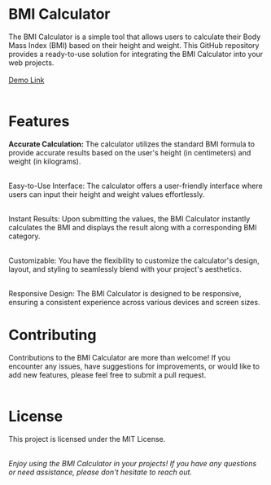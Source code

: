 <h1>BMI Calculator</h1>
The BMI Calculator is a simple tool that allows users to calculate their Body Mass Index (BMI) based on their height and weight. This GitHub repository provides a ready-to-use solution for integrating the BMI Calculator into your web projects.<br><br>
<a href="https://jo-erl.github.io/BMIcalculator/">Demo Link</a><br><br>



<h1>Features</h1>
<b>Accurate Calculation:</b> The calculator utilizes the standard BMI formula to provide accurate results based on the user's height (in centimeters) and weight (in kilograms).<br><br>

Easy-to-Use Interface: The calculator offers a user-friendly interface where users can input their height and weight values effortlessly.<br><br>

Instant Results: Upon submitting the values, the BMI Calculator instantly calculates the BMI and displays the result along with a corresponding BMI category.<br><br>

Customizable: You have the flexibility to customize the calculator's design, layout, and styling to seamlessly blend with your project's aesthetics.<br><br>
  
Responsive Design: The BMI Calculator is designed to be responsive, ensuring a consistent experience across various devices and screen sizes.
  
<h1>Contributing</h1>
Contributions to the BMI Calculator are more than welcome! If you encounter any issues, have suggestions for improvements, or would like to add new features, please feel free to submit a pull request.<br><br>

<h1>License</h1>
This project is licensed under the MIT License.<br><br>

<i>Enjoy using the BMI Calculator in your projects! If you have any questions or need assistance, please don't hesitate to reach out.</i>
